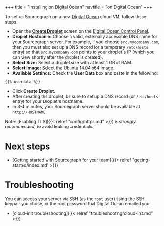 +++
title = "Installing on Digital Ocean"
navtitle = "on Digital Ocean"
+++

To set up Sourcegraph on a new [Digital Ocean](https://www.digitalocean.com/) cloud VM, follow these steps.

* Open the [**Create Droplet**](https://cloud.digitalocean.com/droplets/new) screen on the [Digital Ocean Control Panel](https://cloud.digitalocean.com/).
* **Droplet Hostname:** Choose a valid, externally accessible DNS name for your Sourcegraph server. For example, if you choose `src.mycompany.com`, then you must also set up a DNS record (or a temporary `/etc/hosts` entry) so that `src.mycompany.com` points to your droplet's IP (which you can view shortly after the droplet is created).
* **Select Size:** Select a droplet size with at least 1 GB of RAM.
* **Select Image:** Select the Ubuntu 14.04 x64 image.
* **Available Settings:** Check the **User Data** box and paste in the following:
```
{{% userdata %}}
```
* Click **Create Droplet**.
* After creating the droplet, be sure to set up a DNS record (or `/etc/hosts` entry) for your Droplet's hostname.
* In 3-4 minutes, your Sourcegraph server should be available at `http://HOSTNAME`.

Note: [Enabling TLS]({{< relref "config/https.md" >}}) is *strongly
recommended*, to avoid leaking credentials.

# Next steps

* [Getting started with Sourcegraph for your team]({{< relref "getting-started/index.md" >}})

# Troubleshooting

You can access your server via SSH (as the `root` user) using the SSH
keypair you chose, or the root password that Digital Ocean emailed
you.

* [cloud-init troubleshooting]({{< relref "troubleshooting/cloud-init.md" >}})
